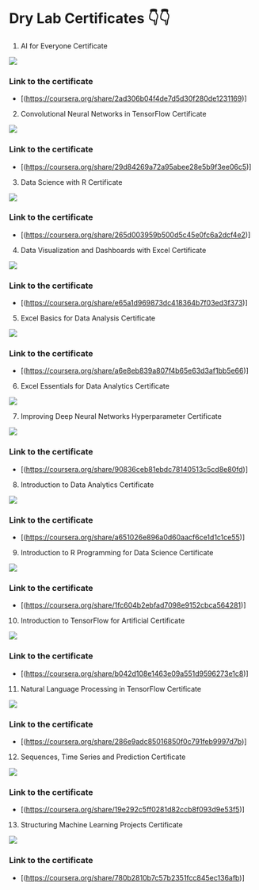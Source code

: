 # Dry Lab Certificates 👇👇


1. AI for Everyone Certificate

![](<Dry Lab Certificates/AI for Everyone-page-00001.jpg>)

### Link to the certificate

- [(https://coursera.org/share/2ad306b04f4de7d5d30f280de1231169)]

2. Convolutional Neural Networks in TensorFlow Certificate

![](<Dry Lab Certificates/Convolutional Neural Networks in TensorFlow-page-00001.jpg>)

### Link to the certificate

- [(https://coursera.org/share/29d84269a72a95abee28e5b9f3ee06c5)]

3. Data Science with R Certificate

![](<Dry Lab Certificates/Data Science with R - Capstone Project-page-00001.jpg>)

### Link to the certificate

- [(https://coursera.org/share/265d003959b500d5c45e0fc6a2dcf4e2)]

4. Data Visualization and Dashboards with Excel Certificate

![](<Dry Lab Certificates/Data Visualization and Dashboards with Excel and Cognos-page-00001.jpg>)

### Link to the certificate 

- [(https://coursera.org/share/e65a1d969873dc418364b7f03ed3f373)]

5. Excel Basics for Data Analysis Certificate

![](<Dry Lab Certificates/Excel Basics for Data Analysis-page-00001.jpg>)

### Link to the certificate

- [(https://coursera.org/share/a6e8eb839a807f4b65e63d3af1bb5e66)]

6. Excel Essentials for Data Analytics Certificate

![](<Dry Lab Certificates/Excel_Essentials_for_Data_Analytics_Badge20240418-45-ofv3de-page-00001.jpg>)

7. Improving Deep Neural Networks Hyperparameter Certificate

![](<Dry Lab Certificates/Improving Deep Neural Networks_Hyperparameter-page-00001.jpg>)

### Link to the certificate

- [(https://coursera.org/share/90836ceb81ebdc78140513c5cd8e80fd)]

8. Introduction to Data Analytics Certificate

![](<Dry Lab Certificates/Introduction to Data Analytics-page-00001.jpg>)

### Link to the certificate

- [(https://coursera.org/share/a651026e896a0d60aacf6ce1d1c1ce55)]

9. Introduction to R Programming for Data Science Certificate

![](<Dry Lab Certificates/Introduction to R Programming for Data Science-page-00001.jpg>)

### Link to the certificate

- [(https://coursera.org/share/1fc604b2ebfad7098e9152cbca564281)]

10. Introduction to TensorFlow for Artificial Certificate

![](<Dry Lab Certificates/Introduction to TensorFlow for Artificial-page-00001.jpg>)

### Link to the certificate

- [(https://coursera.org/share/b042d108e1463e09a551d9596273e1c8)]

11. Natural Language Processing in TensorFlow Certificate 

![](<Dry Lab Certificates/Natural Language Processing in TensorFlow-page-00001.jpg>)

### Link to the certificate

- [(https://coursera.org/share/286e9adc85016850f0c791feb9997d7b)]

12. Sequences, Time Series and Prediction Certificate

![](<Dry Lab Certificates/Sequences, Time Series and Prediction-page-00001.jpg>)

### Link to the certificate

- [(https://coursera.org/share/19e292c5ff0281d82ccb8f093d9e53f5)]

13. Structuring Machine Learning Projects Certificate

![](<Dry Lab Certificates/Structuring Machine Learning Projects-page-00001.jpg>)

### Link to the certificate 

- [(https://coursera.org/share/780b2810b7c57b2351fcc845ec136afb)]
